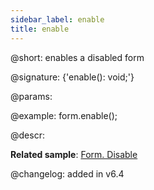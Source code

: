 ```yaml
---
sidebar_label: enable
title: enable
---          
```


@short: enables a disabled form

@signature: {'enable(): void;'}

@params:

@example:
form.enable();

@descr:

**Related sample**: [Form. Disable](https://snippet.dhtmlx.com/few71nk2)

@changelog: added in v6.4

[comment]: # (@relatedapi: form/api/form_disable_method.md form/api/form_isdisabled_method.md)

[comment]: # (@related: form/work_with_form.md#enablingdisabling-a-form)
